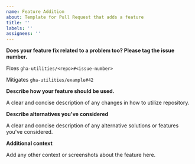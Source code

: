 ```yaml
---
name: Feature Addition
about: Template for Pull Request that adds a feature
title: ''
labels: ''
assignees: ''
---
```



**Does your feature fix related to a problem too? Please tag the issue number.**


Fixes `gha-utilities/<repo>#<issue-number>`


Mitigates `gha-utilities/example#42`


**Describe how your feature should be used.**


A clear and concise description of any changes in how to utilize repository.


**Describe alternatives you've considered**


A clear and concise description of any alternative solutions or features you've considered.


**Additional context**


Add any other context or screenshots about the feature here.
